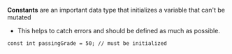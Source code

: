 **Constants** are an important data type that initializes a variable that can't be mutated
* This helps to catch errors and should be defined as much as possible.
```
const int passingGrade = 50; // must be initialized
```